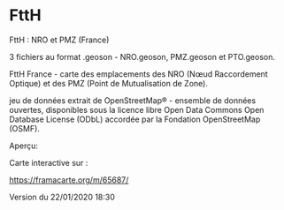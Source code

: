 # FttH
FttH : NRO et PMZ (France)

3 fichiers au format .geoson - NRO.geoson, PMZ.geoson et PTO.geoson.

FttH France - carte des emplacements des NRO (Nœud Raccordement Optique) et des PMZ (Point de Mutualisation de Zone).

jeu de données extrait de OpenStreetMap® - ensemble de données ouvertes, disponibles sous la licence libre Open Data Commons Open Database License (ODbL) accordée par la Fondation OpenStreetMap (OSMF).

Aperçu:

Carte interactive sur :

https://framacarte.org/m/65687/


Version du 22/01/2020 18:30
